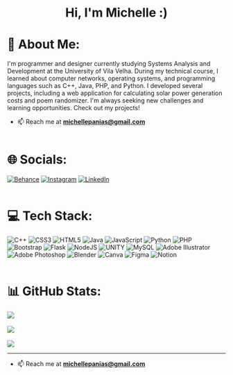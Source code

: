 
<h1 align="center">Hi, I'm Michelle :)</h1>

# 💫 About Me:
I'm programmer and designer currently studying Systems Analysis and Development at the University of Vila Velha. During my technical course, I learned about computer networks, operating systems, and programming languages such as C++, Java, PHP, and Python. I developed several projects, including a web application for calculating solar power generation costs and poem randomizer. I'm always seeking new challenges and learning opportunities. Check out my projects!
</br>
- 📫 Reach me at **michellepanias@gmail.com**
</br></br>
# 🌐 Socials:
[![Behance](https://img.shields.io/badge/Behance-1769ff?logo=behance&logoColor=white)](https://behance.net/michellepani) [![Instagram](https://img.shields.io/badge/Instagram-%23E4405F.svg?logo=Instagram&logoColor=white)](https://instagram.com/mimenor.art) [![LinkedIn](https://img.shields.io/badge/LinkedIn-%230077B5.svg?logo=linkedin&logoColor=white)](https://linkedin.com/in/michelle-pani-8389a325b/) 
</br></br>
# 💻 Tech Stack:
![C++](https://img.shields.io/badge/c++-%2300599C.svg?style=for-the-badge&logo=c%2B%2B&logoColor=white) ![CSS3](https://img.shields.io/badge/css3-%231572B6.svg?style=for-the-badge&logo=css3&logoColor=white) ![HTML5](https://img.shields.io/badge/html5-%23E34F26.svg?style=for-the-badge&logo=html5&logoColor=white) ![Java](https://img.shields.io/badge/java-%23ED8B00.svg?style=for-the-badge&logo=java&logoColor=white) ![JavaScript](https://img.shields.io/badge/javascript-%23323330.svg?style=for-the-badge&logo=javascript&logoColor=%23F7DF1E) ![Python](https://img.shields.io/badge/python-3670A0?style=for-the-badge&logo=python&logoColor=ffdd54) ![PHP](https://img.shields.io/badge/php-%23777BB4.svg?style=for-the-badge&logo=php&logoColor=white) ![Bootstrap](https://img.shields.io/badge/bootstrap-%23563D7C.svg?style=for-the-badge&logo=bootstrap&logoColor=white) ![Flask](https://img.shields.io/badge/flask-%23000.svg?style=for-the-badge&logo=flask&logoColor=white) ![NodeJS](https://img.shields.io/badge/node.js-6DA55F?style=for-the-badge&logo=node.js&logoColor=white) ![UNITY](https://img.shields.io/badge/Unity-%2320232a.svg?style=for-the-badge&logo=unity&logoColor=white) ![MySQL](https://img.shields.io/badge/mysql-%2300f.svg?style=for-the-badge&logo=mysql&logoColor=white) ![Adobe Illustrator](https://img.shields.io/badge/adobeillustrator-%23FF9A00.svg?style=for-the-badge&logo=adobeillustrator&logoColor=white) ![Adobe Photoshop](https://img.shields.io/badge/adobephotoshop-%2331A8FF.svg?style=for-the-badge&logo=adobephotoshop&logoColor=white) ![Blender](https://img.shields.io/badge/blender-%23F5792A.svg?style=for-the-badge&logo=blender&logoColor=white) ![Canva](https://img.shields.io/badge/Canva-%2300C4CC.svg?style=for-the-badge&logo=Canva&logoColor=white) 	![Figma](https://img.shields.io/badge/figma-%23F24E1E.svg?style=for-the-badge&logo=figma&logoColor=white) ![Notion](https://img.shields.io/badge/Notion-%23000000.svg?style=for-the-badge&logo=notion&logoColor=white)
</br></br>
# 📊 GitHub Stats:
![](https://github-readme-stats.vercel.app/api?username=maybeing&theme=graywhite&hide_border=false&include_all_commits=false&count_private=false)<br/><br/>
![](https://github-readme-streak-stats.herokuapp.com/?user=maybeing&theme=graywhite&hide_border=false)<br/><br/>
![](https://github-readme-stats.vercel.app/api/top-langs/?username=maybeing&theme=graywhite&hide_border=false&include_all_commits=false&count_private=false&layout=compact)

---
- 📫 Reach me at **michellepanias@gmail.com**
